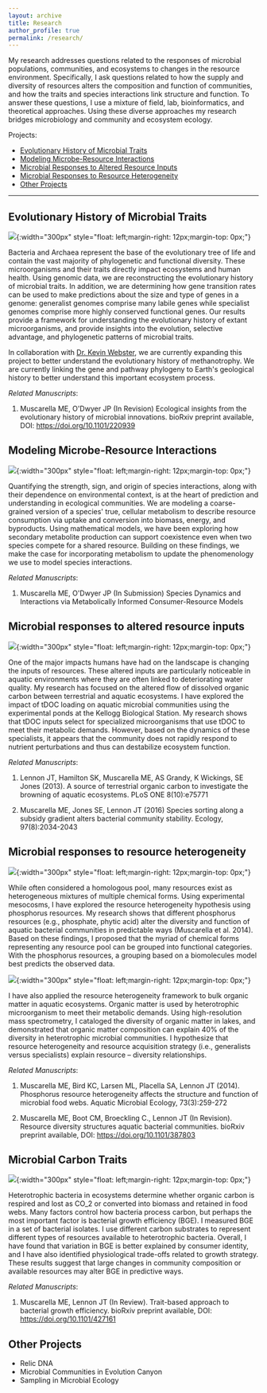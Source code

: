 ```yaml
---
layout: archive
title: Research
author_profile: true
permalink: /research/
---
```


My research addresses questions related to the responses of microbial populations, communities, and ecosystems to changes in the resource environment. Specifically, I ask questions related to how the supply and diversity of resources alters the composition and function of communities, and how the traits and species interactions link structure and function. To answer these questions, I use a mixture of field, lab, bioinformatics, and theoretical approaches. Using these diverse approaches my research bridges microbiology and community and ecosystem ecology.

Projects:
+ [Evolutionary History of Microbial Traits](#evolutionary-history-of-microbial-traits)
+ [Modeling Microbe-Resource Interactions](#modeling-microbe-resource-interactions)
+ [Microbial Responses to Altered Resource Inputs](#microbial-responses-to-altered-resource-inputs)
+ [Microbial Responses to Resource Heterogeneity](#microbial-responses-to-resource-heterogeneity)
+ [Other Projects](#other-projects)

---

## Evolutionary History of Microbial Traits ##

![](/images/EvolutionaryHistory.png){:width="300px"
style="float: left;margin-right: 12px;margin-top: 0px;"}

Bacteria and Archaea represent the base of the evolutionary tree of life and contain the vast majority of phylogenetic and functional diversity. These microorganisms and their traits directly impact ecosystems and human health. Using genomic data, we are reconstructing the evolutionary history of microbial traits. In addition, we are determining how gene transition rates can be used to make predictions about the size and type of genes in a genome: generalist genomes comprise many labile genes while specialist genomes comprise more highly conserved functional genes. Our results provide a framework for understanding the evolutionary history of extant microorganisms, and provide insights into the evolution, selective advantage, and phylogenetic patterns of microbial traits.

In collaboration with [Dr. Kevin Webster](https://websterkgd.com/), we are currently expanding this project to better understand the evolutionary history of methanotrophy. We are currently linking the gene and pathway phylogeny to Earth's geological history to better understand this important ecosystem process.

*Related Manuscripts*:
1. Muscarella ME, O'Dwyer JP (In Revision) Ecological insights from the evolutionary history of microbial innovations. bioRxiv preprint available, DOI: https://doi.org/10.1101/220939


## Modeling Microbe-Resource Interactions ##

![](/images/MetaCPAR.png){:width="300px"
style="float: left;margin-right: 12px;margin-top: 0px;"}

Quantifying the strength, sign, and origin of species interactions, along with their dependence on environmental context, is at the heart of prediction and understanding in ecological communities. We are modeling a coarse-grained version of a species' true, cellular metabolism to describe resource consumption via uptake and conversion into biomass, energy, and byproducts. Using mathematical models, we have been exploring how secondary metabolite production can support coexistence even when two species compete for a shared resource. Building on these findings, we make the case for incorporating metabolism to update the phenomenology we use to model species interactions.

*Related Manuscripts*:
1. Muscarella ME, O'Dwyer JP (In Submission) Species Dynamics and Interactions via Metabolically Informed Consumer-Resource Models


## Microbial responses to altered resource inputs ##

![](/images/ponds_stability.png){:width="300px"
style="float: left;margin-right: 12px;margin-top: 0px;"}

One of the major impacts humans have had on the landscape is changing the inputs of resources. These altered inputs are particularly noticeable in aquatic environments where they are often linked to deteriorating water quality. My research has focused on the altered flow of dissolved organic carbon between terrestrial and aquatic ecosystems. I have explored the impact of tDOC loading on aquatic microbial communities using the experimental ponds at the Kellogg Biological Station. My research shows that tDOC inputs select for specialized microorganisms that use tDOC to meet their metabolic demands. However, based on the dynamics of these specialists, it appears that the community does not rapidly respond to nutrient perturbations and thus can destabilize ecosystem function.

*Related Manuscripts*:
1. Lennon JT, Hamilton SK, Muscarella ME, AS Grandy, K Wickings, SE Jones (2013).  A source of terrestrial organic carbon to investigate the browning of aquatic ecosystems. PLoS ONE 8(10):e75771

2. Muscarella ME, Jones SE, Lennon JT (2016) Species sorting along a subsidy gradient alters bacterial community stability. Ecology, 97(8):2034-2043

## Microbial responses to resource heterogeneity  

![](/images/p_molecules.png){:width="300px"
style="float: left;margin-right: 12px;margin-top: 0px;"}

While often considered a homologous pool, many resources exist as heterogeneous mixtures of multiple chemical forms. Using experimental mesocosms, I have explored the resource heterogeneity hypothesis using phosphorus resources. My research shows that different phosphorus resources (e.g., phosphate, phytic acid) alter the diversity and function of aquatic bacterial communities in predictable ways (Muscarella et al. 2014). Based on these findings, I proposed that the myriad of chemical forms representing any resource pool can be grouped into functional categories. With the phosphorus resources, a grouping based on a biomolecules model best predicts the observed data.

![](/images/DOM_diversity.png){:width="300px"
style="float: left;margin-right: 12px;margin-top: 0px;"}

I have also applied the resource heterogeneity framework to bulk organic matter in aquatic ecosystems. Organic matter is used by heterotrophic microorganism to meet their metabolic demands. Using high-resolution mass spectrometry, I cataloged the diversity of organic matter in lakes, and demonstrated that organic matter composition can explain 40% of the diversity in heterotrophic microbial communities. I hypothesize that resource heterogeneity and resource acquisition strategy (i.e., generalists versus specialists) explain resource – diversity relationships.

*Related Manuscripts*:
1. Muscarella ME, Bird KC, Larsen ML, Placella SA, Lennon JT (2014).  Phosphorus resource heterogeneity affects the structure and function of microbial food webs. Aquatic Microbial Ecology, 73(3):259-272

2. Muscarella ME, Boot CM, Broeckling C., Lennon JT (In Revision). Resource diversity structures aquatic bacterial communities. bioRxiv preprint available, DOI: https://doi.org/10.1101/387803


## Microbial Carbon Traits

![](/images/Carbon_bge.png){:width="300px"
style="float: left;margin-right: 12px;margin-top: 0px;"}

Heterotrophic bacteria in ecosystems determine whether organic carbon is respired and lost as CO_2 or converted into biomass and retained in food webs. Many factors control how bacteria process carbon, but perhaps the most important factor is bacterial growth efficiency (BGE). I measured BGE in a set of bacterial isolates. I use different carbon substrates to represent different types of resources available to heterotrophic bacteria. Overall, I have found that variation in BGE is better explained by consumer identity, and I have also identified physiological trade-offs related to growth strategy. These results suggest that large changes in community composition or available resources may alter BGE in predictive ways.

*Related Manuscripts*:
1. Muscarella ME, Lennon JT (In Review). Trait-based approach to bacterial growth efficiency. bioRxiv preprint available, DOI: https://doi.org/10.1101/427161


## Other Projects

+ Relic DNA
+ Microbial Communities in Evolution Canyon
+ Sampling in Microbial Ecology
